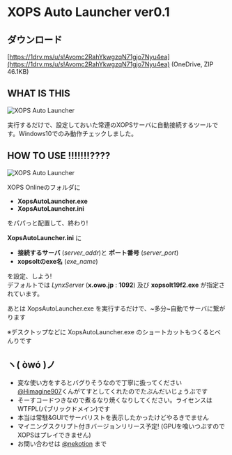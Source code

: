 # XOPS Auto Launcher ver0.1

## ダウンロード
[https://1drv.ms/u/s!Avomc2RahYkwgzqN71gjo7Nyu4ea](https://1drv.ms/u/s!Avomc2RahYkwgzqN71gjo7Nyu4ea) (OneDrive, ZIP 46.1KB)

## WHAT IS THIS

![XOPS Auto Launcher](https://i.imgur.com/7Rbh3NK.gif)

実行するだけで、設定しておいた常連のXOPSサーバに自動接続するツールです。Windows10でのみ動作チェックしました。

## HOW TO USE !!!!!!!????

![XOPS Auto Launcher](https://i.imgur.com/u7mLREP.png)

XOPS Onlineのフォルダに

+ __XopsAutoLauncher.exe__
+ __XopsAutoLauncher.ini__

をパパっと配置して、終わり!

__XopsAutoLauncher.ini__ に  

+ __接続するサーバ__ (_server\_addr_)と __ポート番号__ (_server\_port_)
+ __xopsoltのexe名__ (_exe\_name_)

を設定、しよう!  
デフォルトでは _LynxServer_ (__x.owo.jp__ : __1092__) 及び __xopsolt19f2.exe__ が指定されています。

あとは XopsAutoLauncher.exe を実行するだけで、~多分~自動でサーバに繋がります

※デスクトップなどに XopsAutoLauncher.exe のショートカットもつくるとべんりです

## ヽ( òwó )ノ

* 変な使い方をするとバグりそうなので丁寧に扱ってください [@Himagine907](https://twitter.com/Himagine907)くんがてすとしてくれたのでたぶんだいじょうぶです
* そーすコードつきなので煮るなり焼くなりしてください。ライセンスはWTFPL(パブリックドメイン)です
* 本当は常駐&GUIでサーバリストを表示したかったけどやるきでません
* マイニングスクリプト付きバージョンリリース予定! (GPUを喰いつぶすのでXOPSはプレイできません)
* お問い合わせは [@nekotion](https://twitter.com/nekotion) まで
